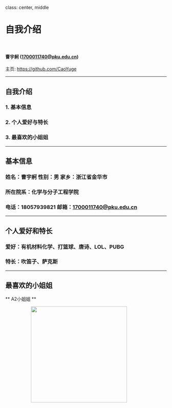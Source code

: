 class: center, middle

# 自我介绍

&nbsp;
&nbsp;

#### 曹宇舸 (1700011740@pku.edu.cn)  

主页: https://github.com/CaoYuge

---

## 自我介绍

### 1. 基本信息

### 2. 个人爱好与特长

### 3. 最喜欢的小姐姐

---

## 基本信息

### 姓名：曹宇舸 性别：男 家乡：浙江省金华市

### 所在院系：化学与分子工程学院

### 电话：18057939821 邮箱：1700011740@pku.edu.cn

---

## 个人爱好和特长

### 爱好：有机材料化学、打篮球、唐诗、LOL、PUBG

### 特长：吹笛子、萨克斯

---

## 最喜欢的小姐姐

** A2小姐姐 **

<img src="https://upload.wikimedia.org/wikipedia/commons/9/95/Ada_Lovelace_color.svg" width=300 style="margin: 0px 80px">
